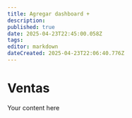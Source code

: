 ```yaml
---
title: Agregar dashboard +
description: 
published: true
date: 2025-04-23T22:45:00.058Z
tags: 
editor: markdown
dateCreated: 2025-04-23T22:06:40.776Z
---
```


# Ventas

Your content here